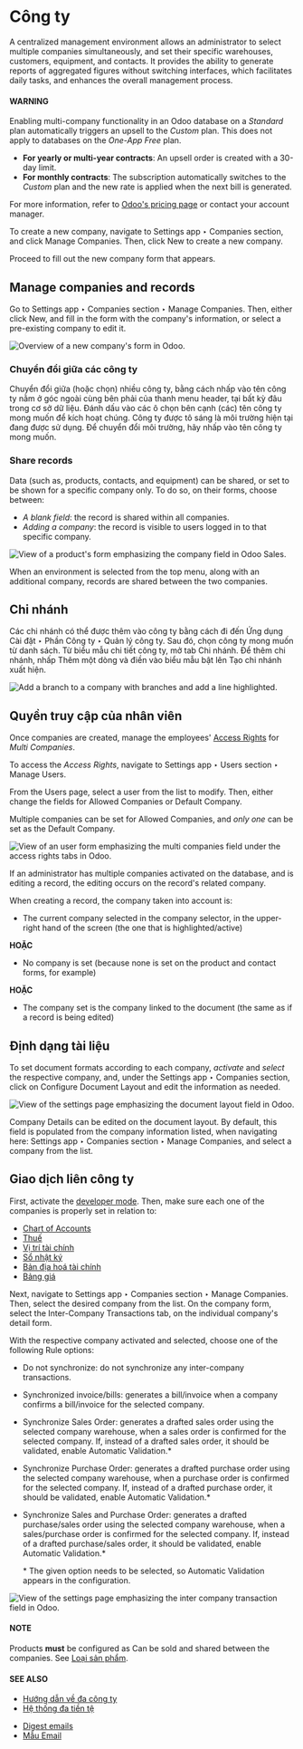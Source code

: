 # Công ty

A centralized management environment allows an administrator to select multiple companies
simultaneously, and set their specific warehouses, customers, equipment, and contacts. It provides
the ability to generate reports of aggregated figures without switching interfaces, which
facilitates daily tasks, and enhances the overall management process.

#### WARNING
Enabling multi-company functionality in an Odoo database on a *Standard* plan automatically
triggers an upsell to the *Custom* plan. This does not apply to databases on the *One-App Free*
plan.

- **For yearly or multi-year contracts**: An upsell order is created with a 30-day limit.
- **For monthly contracts**: The subscription automatically switches to the *Custom* plan and
  the new rate is applied when the next bill is generated.

For more information, refer to [Odoo's pricing page](https://www.odoo.com/pricing-plan) or
contact your account manager.

To create a new company, navigate to Settings app ‣ Companies section, and click
Manage Companies. Then, click New to create a new company.

Proceed to fill out the new company form that appears.

<a id="companies-manage"></a>

## Manage companies and records

Go to Settings app ‣ Companies section ‣ Manage Companies. Then, either click
New, and fill in the form with the company's information, or select a pre-existing
company to edit it.

![Overview of a new company's form in Odoo.](../../.gitbook/assets/company-info.png)

### Chuyển đổi giữa các công ty

Chuyển đổi giữa (hoặc chọn) nhiều công ty, bằng cách nhấp vào tên công ty nằm ở góc ngoài cùng bên phải của thanh menu header, tại bất kỳ đâu trong cơ sở dữ liệu. Đánh dấu vào các ô chọn bên cạnh (các) tên công ty mong muốn để kích hoạt chúng. Công ty được tô sáng là môi trường hiện tại đang được sử dụng. Để chuyển đổi môi trường, hãy nhấp vào tên công ty mong muốn.

### Share records

Data (such as, products, contacts, and equipment) can be shared, or set to be shown for a specific
company only. To do so, on their forms, choose between:

- *A blank field*: the record is shared within all companies.
- *Adding a company*: the record is visible to users logged in to that specific company.

![View of a product's form emphasizing the company field in Odoo Sales.](../../.gitbook/assets/product-form-company.png)

When an environment is selected from the top menu, along with an additional company, records are
shared between the two companies.

## Chi nhánh

Các chi nhánh có thể được thêm vào công ty bằng cách đi đến Ứng dụng Cài đặt ‣ Phần Công ty ‣ Quản lý công ty. Sau đó, chọn công ty mong muốn từ danh sách. Từ biểu mẫu chi tiết công ty, mở tab Chi nhánh. Để thêm chi nhánh, nhấp Thêm một dòng và điền vào biểu mẫu bật lên Tạo chi nhánh xuất hiện.

![Add a branch to a company with branches and add a line highlighted.](../../.gitbook/assets/add-branch.png)

<a id="general-employee-access"></a>

## Quyền truy cập của nhân viên

Once companies are created, manage the employees' [Access Rights](applications/general/users/access_rights.md) for
*Multi Companies*.

To access the *Access Rights*, navigate to Settings app ‣ Users section ‣ Manage
Users.

From the Users page, select a user from the list to modify. Then, either change the
fields for Allowed Companies or Default Company.

Multiple companies can be set for Allowed Companies, and *only one* can be set as the
Default Company.

![View of an user form emphasizing the multi companies field under the access rights tabs
in Odoo.](../../.gitbook/assets/access-rights-multi-companies.png)

If an administrator has multiple companies activated on the database, and is editing a record, the
editing occurs on the record's related company.

When creating a record, the company taken into account is:

- The current company selected in the company selector, in the upper-right hand of the screen (the
  one that is highlighted/active)

**HOẶC**

- No company is set (because none is set on the product and contact forms, for example)

**HOẶC**

- The company set is the company linked to the document (the same as if a record is being edited)

## Định dạng tài liệu

To set document formats according to each company, *activate* and *select* the respective company,
and, under the Settings app ‣ Companies section, click on Configure
Document Layout and edit the information as needed.

![View of the settings page emphasizing the document layout field in Odoo.](../../.gitbook/assets/document-layout.png)

Company Details can be edited on the document layout. By default, this field is
populated from the company information listed, when navigating here: Settings app
‣ Companies section ‣ Manage Companies, and select a company from the list.

<a id="general-inter-company"></a>

## Giao dịch liên công ty

First, activate the [developer mode](applications/general/developer_mode.md#developer-mode). Then, make sure each one of the
companies is properly set in relation to:

- [Chart of Accounts](applications/finance/accounting/get_started/chart_of_accounts.md)
- [Thuế](applications/finance/accounting/taxes.md)
- [Vị trí tài chính](applications/finance/accounting/taxes/fiscal_positions.md)
- [Sổ nhật ký](applications/finance/accounting/bank.md)
- [Bản địa hoá tài chính](applications/finance/fiscal_localizations.md)
- [Bảng giá](applications/sales/sales/products_prices/prices/pricing.md)

Next, navigate to Settings app ‣ Companies section ‣ Manage Companies. Then,
select the desired company from the list. On the company form, select the Inter-Company
Transactions tab, on the individual company's detail form.

With the respective company activated and selected, choose one of the following Rule
options:

- Do not synchronize: do not synchronize any inter-company transactions.
- Synchronized invoice/bills: generates a bill/invoice when a company confirms a
  bill/invoice for the selected company.
- Synchronize Sales Order: generates a drafted sales order using the selected company
  warehouse, when a sales order is confirmed for the selected company. If, instead of a drafted
  sales order, it should be validated, enable Automatic Validation.\*
- Synchronize Purchase Order: generates a drafted purchase order using the selected
  company warehouse, when a purchase order is confirmed for the selected company. If, instead of a
  drafted purchase order, it should be validated, enable Automatic Validation.\*
- Synchronize Sales and Purchase Order: generates a drafted purchase/sales order using
  the selected company warehouse, when a sales/purchase order is confirmed for the selected company.
  If, instead of a drafted purchase/sales order, it should be validated, enable Automatic
  Validation.\*

  \* The given option needs to be selected, so Automatic Validation appears in the
  configuration.

![View of the settings page emphasizing the inter company transaction field in Odoo.](../../.gitbook/assets/inter-company-transactions.png)

#### NOTE
Products **must** be configured as Can be sold and shared between the companies. See
[Loại sản phẩm](applications/inventory_and_mrp/inventory/product_management/configure/type.md).

#### SEE ALSO
- [Hướng dẫn về đa công ty](developer/howtos/company.md)
- [Hệ thống đa tiền tệ](applications/finance/accounting/get_started/multi_currency.md)

* [Digest emails](applications/general/companies/digest_emails.md)
* [Mẫu Email](applications/general/companies/email_template.md)
